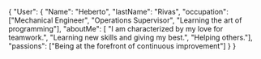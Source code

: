 {
  "User": {
    "Name": "Heberto",
    "lastName": "Rivas",
    "occupation": ["Mechanical Engineer", "Operations Supervisor", "Learning the art of programming"],
    "aboutMe": [ "I am characterized by my love for teamwork.", "Learning new skills and giving my best.", "Helping others."],
    "passions": ["Being at the forefront of continuous improvement"]
  }
}
